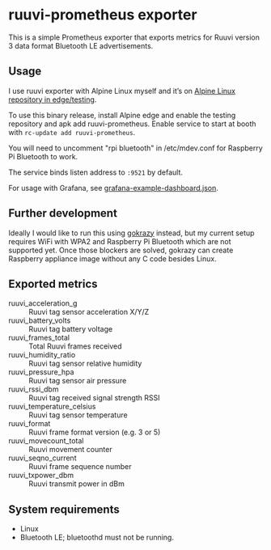# ruuvi-prometheus exporter

This is a simple Prometheus exporter that exports metrics for
Ruuvi version 3 data format Bluetooth LE advertisements.

## Usage

I use ruuvi exporter with Alpine Linux myself and it’s on
[Alpine Linux repository in edge/testing].

To use this binary release, install Alpine edge and enable the testing
repository and apk add ruuvi-prometheus.
Enable service to start at booth with `rc-update add ruuvi-prometheus`.

You will need to uncomment "rpi bluetooth" in /etc/mdev.conf for
Raspberry Pi Bluetooth to work.

The service binds listen address to `:9521` by default.

For usage with Grafana, see [grafana-example-dashboard.json](./grafana-example-dashboard.json).

## Further development

Ideally I would like to run this using [gokrazy] instead, but
my current setup requires WiFi with WPA2 and Raspberry Pi Bluetooth
which are not supported yet. Once those blockers are solved, gokrazy
can create Raspberry appliance image without any C code besides Linux.

[Alpine Linux repository in edge/testing]: https://pkgs.alpinelinux.org/packages?name=ruuvi-prometheus&arch=armhf
[gokrazy]: https://gokrazy.org/

## Exported metrics

<dl>
  <dt>ruuvi_acceleration_g</dt>
  <dd>Ruuvi tag sensor acceleration X/Y/Z</dd>

  <dt>ruuvi_battery_volts</dt>
  <dd>Ruuvi tag battery voltage</dd>

  <dt>ruuvi_frames_total</dt>
  <dd>Total Ruuvi frames received</dd>

  <dt>ruuvi_humidity_ratio</dt>
  <dd>Ruuvi tag sensor relative humidity</dd>

  <dt>ruuvi_pressure_hpa</dt>
  <dd>Ruuvi tag sensor air pressure</dd>

  <dt>ruuvi_rssi_dbm</dt>
  <dd>Ruuvi tag received signal strength RSSI</dd>

  <dt>ruuvi_temperature_celsius</dt>
  <dd>Ruuvi tag sensor temperature</dd>

  <dt>ruuvi_format</dt>
  <dd>Ruuvi frame format version (e.g. 3 or 5)</dd>

  <dt>ruuvi_movecount_total</dt>
  <dd>Ruuvi movement counter</dd>

  <dt>ruuvi_seqno_current</dt>
  <dd>Ruuvi frame sequence number</dd>

  <dt>ruuvi_txpower_dbm</dt>
  <dd>Ruuvi transmit power in dBm</dd>
</dl>

## System requirements

* Linux
* Bluetooth LE; bluetoothd must not be running.

[bluewalker]: https://gitlab.com/jtaimisto/bluewalker/